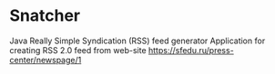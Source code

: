 # Snatcher
Java Really Simple Syndication (RSS) feed generator
Application for creating RSS 2.0 feed from web-site https://sfedu.ru/press-center/newspage/1
